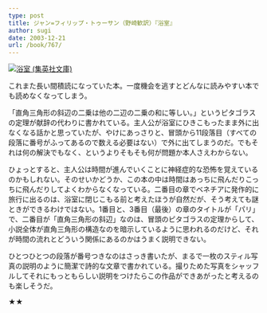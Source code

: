 ```yaml
---
type: post
title: ジャン=フィリップ・トゥーサン（野崎歓訳）『浴室』
author: sugi
date: 2003-12-21
url: /book/767/
---
```

<a href="http://www.amazon.co.jp/exec/obidos/ASIN/4087602540/chezsugi-22/ref=nosim/" name="amazletlink" target="_blank"><img src="http://ecx.images-amazon.com/images/I/21FGAPWVN3L.jpg" alt="浴室 (集英社文庫)" class="alignleft" /></a>

これまた長い間積読になっていた本。一度機会を逃すとどんなに読みやすい本でも読めなくなってしまう。

「直角三角形の斜辺の二乗は他の二辺の二乗の和に等しい。」というピタゴラスの定理が献辞の代わりに書かれている。主人公が浴室にひきこもったまま外に出なくなる話かと思っていたが、やけにあっさりと、冒頭から11段落目（すべての段落に番号がふってあるので数える必要はない）で外に出てしまうのだ。でもそれは何の解決でもなく、というよりそもそも何が問題か本人さえわからない。

ひょっとすると、主人公は時間が進んでいくことに神経症的な恐怖を覚えているのかもしれない。そのせいかどうか、この本の中は時間はあっちに飛んだりこっちに飛んだりしてよくわからなくなっている。二番目の章でベネチアに発作的に旅行に出るのは、浴室に閉じこもる前と考えたほうが自然だが、そう考えても謎ときができるわけではない。1番目と、3番目（最後）の章のタイトルが「パリ」で、二番目が「直角三角形の斜辺」なのは、冒頭のピタゴラスの定理からして、小説全体が直角三角形の構造なのを暗示しているように思われるのだけど、それが時間の流れとどういう関係にあるのかはうまく説明できない。

ひとつひとつの段落が番号つきなのはさっき書いたが、まるで一枚のスティル写真の説明のように簡潔で詩的な文章で書かれている。撮りためた写真をシャッフルしてそれにもっともらしい説明をつけたらこの作品ができあがったと考えるのも楽しそうだ。

★★
